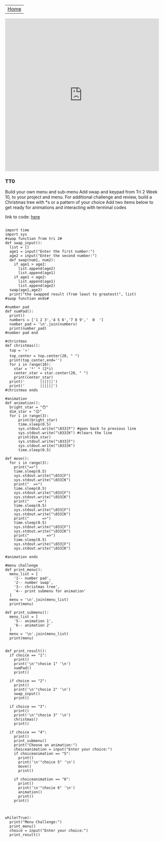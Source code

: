 <table>
    <tr>
        <td><a href=".">Home</a></td>
    </tr>
</table>
<iframe frameborder="0" width="100%" height="500px" src="https://replit.com/@AthenaWu2/Menu-Challege?embed=true"></iframe>


### TT0
Build your own menu and sub-menu
Add swap and keypad from Tri 2 Week 10, to your project and menu.
For additional challenge and review, build a Christmas tree with *s or a pattern of your choice
Add two items below to get ready for animations and interacting with terminal codes

link to code: [here](https://replit.com/join/agfpfyziww-athenawu2)

```

import time
import sys
#swap function from tri 2#
def swap_input():
  list = []
  age1 = input("Enter the first number:")
  age2 = input("Enter the second number:")
  def swap(num1, num2):
    if age1 > age2:
      list.append(age2)
      list.append(age1)
    if age1 < age2:
      list.append(age1)
      list.append(age2)
  swap(age1,age2)
  print("the swapped result (from least to greatest)", list)
#swap function ends#

#number pad
def numPad():
  print()
  numbers = ['1 2 3','4 5 6','7 8 9','  0  ']
  number_pad = '\n'.join(numbers)
  print(number_pad)
#number pad end

#christmas
def christmas():
  top = '⭐️'
  top_center = top.center(20, " ")
  print(top_center,end='')
  for i in range(10):
    star = '*' * (2*i)
    center_star = star.center(20, " ")
    print(center_star)
  print('       ||||||')
  print('       ||||||')
#christmas ends

#animation
def animation():
  bright_star = "😯"
  dim_star = "😉"
  for i in range(3):
      print(bright_star)
      time.sleep(0.5)
      sys.stdout.write("\033[F") #goes back to previous line
      sys.stdout.write("\033[K") #clears the line
      print(dim_star)
      sys.stdout.write("\033[F")
      sys.stdout.write("\033[K")
      time.sleep(0.5)

def move():
  for i in range(3):
    print("=>")
    time.sleep(0.5)
    sys.stdout.write("\033[F")
    sys.stdout.write("\033[K")
    print("  =>")
    time.sleep(0.5)
    sys.stdout.write("\033[F")
    sys.stdout.write("\033[K")
    print("    =>")
    time.sleep(0.5)
    sys.stdout.write("\033[F")
    sys.stdout.write("\033[K")
    print("      =>")
    time.sleep(0.5)
    sys.stdout.write("\033[F")
    sys.stdout.write("\033[K")
    print("        =>")
    time.sleep(0.5)
    sys.stdout.write("\033[F")
    sys.stdout.write("\033[K")
    
#animation ends

#menu challenge
def print_menu():
  menu_list = [
    '1-- number pad',
    '2-- number swap',
    '3-- christmas tree',
    '4-- print submenu for animation'
  ]
  menu = '\n'.join(menu_list)
  print(menu)

def print_submenu():
  menu_list = [
    '5-- animation 1',
    '6-- animation 2'
  ]
  menu = '\n'.join(menu_list)
  print(menu)

  
def print_result():
  if choice == "1":
    print()
    print('\n'"chocie 1" '\n')
    numPad()
    print()
    
  if choice == "2":
    print()
    print('\n'"chocie 2" '\n')
    swap_input()
    print()
    
  if choice == "3":
    print()
    print('\n'"chocie 3" '\n')
    christmas()
    print()

  if choice == "4":
    print()
    print_submenu()
    print("Choose an animation:")
    choiceanimation = input("Enter your choice:")
    if choiceanimation == "5":
      print()
      print('\n'"choice 5" '\n')
      move()
      print()
    
    if choiceanimation == "6":
      print()
      print('\n'"chocie 6" '\n')
      animation()
      print()
    print()



while(True):
  print("Menu Challenge:")
  print_menu()
  choice = input("Enter your choice:")
  print_result()

```
